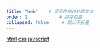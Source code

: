 ```yaml
---
title: "Web"    # 显示在侧边栏的文本
order: 1            # 排序位置
collapsed: false     # 默认不折叠
---
```


[html](./html/)
[css](./css/)
[javacript](./javascript/)
